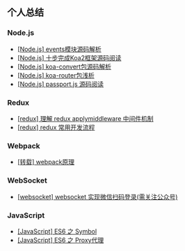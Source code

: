 ## 个人总结

### Node.js
* [[Node.js] events模块源码解析](https://github.com/LouisWT/Blog/issues/2)
* [[Node.js] 十步完成Koa2框架源码阅读](https://github.com/LouisWT/Blog/issues/1)
* [[Node.js] koa-convert包源码解析](https://github.com/LouisWT/Blog/issues/3)
* [[Node.js] koa-router包浅析](https://github.com/LouisWT/Blog/issues/4)
* [[Node.js] passport.js 源码阅读](https://github.com/LouisWT/Blog/issues/5)

### Redux
* [[redux] 理解 redux applymiddleware 中间件机制](https://github.com/LouisWT/Blog/issues/6)
* [[redux] redux 常用开发流程](https://github.com/LouisWT/Blog/issues/7)

### Webpack
* [[转载] webpack原理](https://juejin.im/entry/5b0e3eba5188251534379615)

### WebSocket
* [[websocket] websocket 实现微信扫码登录(需关注公众号) ](https://github.com/LouisWT/Blog/issues/8)

### JavaScript
* [[JavaScript] ES6 之 Symbol](https://github.com/LouisWT/Blog/issues/10)
* [[JavaScript] ES6 之 Proxy代理](https://github.com/LouisWT/Blog/issues/9)
